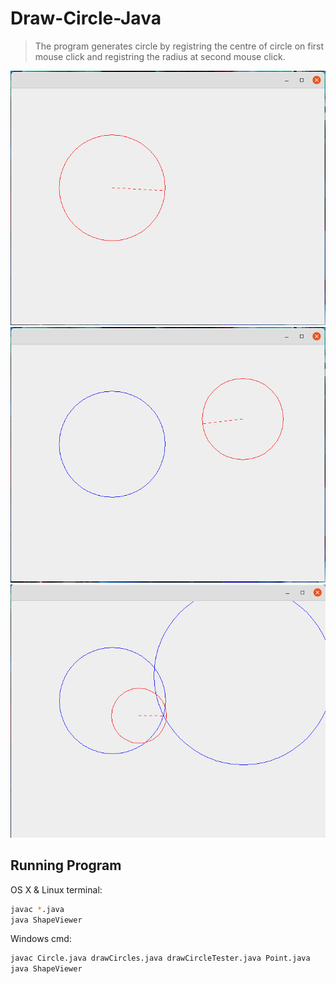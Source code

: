 # Draw-Circle-Java

> The program generates circle by registring the centre of circle on first mouse click and registring the radius at second mouse click.

![](image1.png)
![](image2.png)
![](image3.png)

## Running Program

OS X & Linux terminal:

```sh
javac *.java
java ShapeViewer
```

Windows cmd:

```sh
javac Circle.java drawCircles.java drawCircleTester.java Point.java
java ShapeViewer
```
